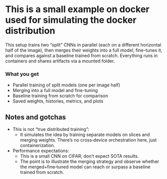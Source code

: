 # This is a small example on docker used for simulating the docker distribution

This setup trains two “split” CNNs in parallel (each on a different horizontal half of the image), then merges their weights into a full model, fine-tunes it, and compares against a baseline trained from scratch. Everything runs in containers and shares artifacts via a mounted folder.

### What you get
- Parallel training of split models (one per image half)
- Merging into a full model and fine-tuning
- Baseline training from scratch for comparison
- Saved weights, histories, metrics, and plots

## Notes and gotchas

- This is not “true distributed training”:
  - It simulates the idea by training separate models on slices and merging weights. There’s no cross‑device orchestration here, just containerization.
- Performance expectations:
  - This is a small CNN on CIFAR; don’t expect SOTA results.
  - The point is to illustrate the merging strategy and observe whether the merged+fine‑tuned model can reach or surpass a baseline trained from scratch.